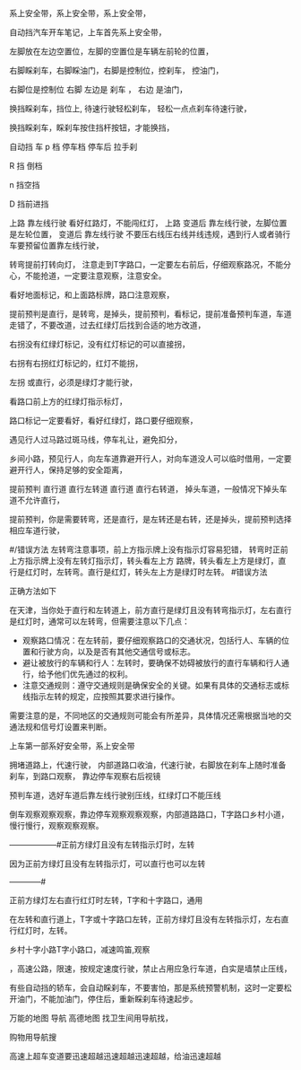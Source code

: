系上安全带，系上安全带，系上安全带，

自动挡汽车开车笔记，上车首先系上安全带，

左脚放在左边空置位，左脚的空置位是车辆左前轮的位置，

右脚睬刹车，右脚睬油门，右脚是控制位，控刹车， 控油门，

右脚位是控制位 右脚 左边是 刹车 ， 右边 是油门，

换挡睬刹车，挡位上, 待速行驶轻松刹车， 轻松一点点刹车待速行驶，

换挡睬刹车，睬刹车按住挡杆按钮，才能换挡，

自动挡 车 p 档 停车档 停车后 拉手刹

R 挡 倒档

n 挡空挡

D 挡前进挡

上路 靠左线行驶 看好红路灯，不能闯红灯， 上路 变道后 靠左线行驶，左脚位置是左轮位置， 变道后 靠左线行驶 不要压右线压右线并线违规，遇到行人或者骑行车要预留位置靠左线行驶，

转弯提前打转向灯， 注意走到T字路口，一定要左右前后，仔细观察路况，不能分心，不能抢道，一定要注意观察，注意安全。

看好地面标记，和上面路标牌，路口注意观察，

提前预判是直行，是转弯，是掉头，提前预判，看标记，提前准备预判车道，车道走错了，不要改道，过去红绿灯后找到合适的地方改道，

右拐没有红绿灯标记，没有红灯标记的可以直接拐，

右拐有右拐红灯标记的，红灯不能拐，

左拐 或直行，必须是绿灯才能行驶，

看路口前上方的红绿灯指示标灯，

路口标记一定要看好，看好红绿灯，路口要仔细观察，




遇见行人过马路过斑马线，停车礼让，避免扣分，

乡间小路，预见行人，向左车道靠避开行人，对向车道没人可以临时借用，一定要避开行人，保持足够的安全距离，



提前预判 直行道   直行左转道   直行道     直行右转道， 掉头车道，一般情况下掉头车道不允许直行，


提前预判，你是需要转弯，还是直行，是左转还是右转，还是掉头，提前预判选择相应车道行驶，



#/错误方法
左转弯注意事项，前上方指示牌上没有指示灯容易犯错，
转弯时正前上方指示牌上没有左转灯指示灯，转头看左上方
路牌，转头看左上方是绿灯，直行是红灯时，左转弯。直行是红灯，转头左上方是绿灯时左转。
#错误方法



正确方法如下




在天津，当你处于直行和左转道上，前方直行是绿灯且没有转弯指示灯，左右直行是红灯时，通常可以左转弯，但需要注意以下几点：
 
- 观察路口情况：在左转前，要仔细观察路口的交通状况，包括行人、车辆的位置和行驶方向，以及是否有其他交通信号或标志。
- 避让被放行的车辆和行人：左转时，要确保不妨碍被放行的直行车辆和行人通行，给予他们优先通过的权利。
- 注意交通规则：遵守交通规则是确保安全的关键。如果有具体的交通标志或标线指示左转的规定，应按照其要求进行操作。
 
需要注意的是，不同地区的交通规则可能会有所差异，具体情况还需根据当地的交通法规和信号灯设置来判断。



上车第一部系好安全带，系上安全带

拥堵道路上，代速行驶， 内部道路口收油，代速行驶，右脚放在刹车上随时准备刹车，到路口观察， 靠边停车观察右后视镜

预判车道，选好车道后靠左线行驶别压线，红绿灯口不能压线


倒车观察观察观察，靠边停车观察观察观察，内部道路路口，T字路口乡村小道，慢行慢行，观察观察观察。


——————#正前方绿灯且没有左转指示灯时，左转

因为正前方绿灯且没有左转指示灯，可以直行也可以左转



————#



正前方绿灯左右直行红灯时左转，T字和十字路口，通用


在左转和直行道上，T字或十字路口左转，正前方绿灯且没有左转指示灯，左右直行红灯时，左转。



乡村十字小路T字小路口，减速鸣笛,观察

，高速公路，限速，按规定速度行驶，禁止占用应急行车道，白实是墙禁止压线，


有些自动挡的轿车，会自动睬刹车，不要害怕，那是系统预警机制，这时一定要松开油门，不能加油门，停住后，重新睬刹车待速起步。

万能的地图  导航   高德地图     找卫生间用导航找，

购物用导航搜



高速上超车变道要迅速超越迅速超越迅速超越，给油迅速超越


